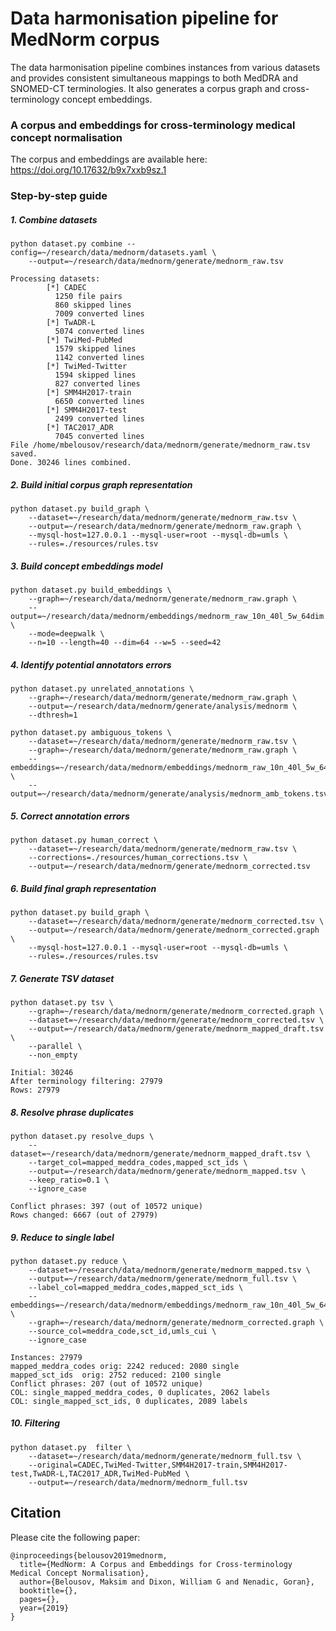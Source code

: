 # Data harmonisation pipeline for MedNorm corpus
The data harmonisation pipeline combines instances from various datasets 
and provides consistent simultaneous mappings to both MedDRA and SNOMED-CT terminologies.
It also generates a corpus graph and cross-terminology concept embeddings.
### A corpus and embeddings for cross-terminology medical concept normalisation
The corpus and embeddings are available here: https://doi.org/10.17632/b9x7xxb9sz.1



### Step-by-step guide
##### 1. Combine datasets
```
python dataset.py combine --config=~/research/data/mednorm/datasets.yaml \
    --output=~/research/data/mednorm/generate/mednorm_raw.tsv
```
```
Processing datasets:
        [*] CADEC
          1250 file pairs
          860 skipped lines
          7009 converted lines
        [*] TwADR-L
          5074 converted lines
        [*] TwiMed-PubMed
          1579 skipped lines
          1142 converted lines
        [*] TwiMed-Twitter
          1594 skipped lines
          827 converted lines
        [*] SMM4H2017-train
          6650 converted lines
        [*] SMM4H2017-test
          2499 converted lines
        [*] TAC2017_ADR
          7045 converted lines
File /home/mbelousov/research/data/mednorm/generate/mednorm_raw.tsv saved.
Done. 30246 lines combined.
```
##### 2. Build initial corpus graph representation
```
python dataset.py build_graph \
    --dataset=~/research/data/mednorm/generate/mednorm_raw.tsv \
    --output=~/research/data/mednorm/generate/mednorm_raw.graph \
    --mysql-host=127.0.0.1 --mysql-user=root --mysql-db=umls \
    --rules=./resources/rules.tsv
```

##### 3. Build concept embeddings model
```
python dataset.py build_embeddings \
    --graph=~/research/data/mednorm/generate/mednorm_raw.graph \
    --output=~/research/data/mednorm/embeddings/mednorm_raw_10n_40l_5w_64dim \
    --mode=deepwalk \
    --n=10 --length=40 --dim=64 --w=5 --seed=42
```

##### 4. Identify potential annotators errors
```
python dataset.py unrelated_annotations \
    --graph=~/research/data/mednorm/generate/mednorm_raw.graph \
    --output=~/research/data/mednorm/generate/analysis/mednorm \
    --dthresh=1
```

```
python dataset.py ambiguous_tokens \
    --dataset=~/research/data/mednorm/generate/mednorm_raw.tsv \
    --graph=~/research/data/mednorm/generate/mednorm_raw.graph \
    --embeddings=~/research/data/mednorm/embeddings/mednorm_raw_10n_40l_5w_64dim.bin \
    --output=~/research/data/mednorm/generate/analysis/mednorm_amb_tokens.tsv
```

##### 5. Correct annotation errors
```
python dataset.py human_correct \
    --dataset=~/research/data/mednorm/generate/mednorm_raw.tsv \
    --corrections=./resources/human_corrections.tsv \
    --output=~/research/data/mednorm/generate/mednorm_corrected.tsv
```

##### 6. Build final graph representation
```
python dataset.py build_graph \
    --dataset=~/research/data/mednorm/generate/mednorm_corrected.tsv \
    --output=~/research/data/mednorm/generate/mednorm_corrected.graph \
    --mysql-host=127.0.0.1 --mysql-user=root --mysql-db=umls \
    --rules=./resources/rules.tsv
```

##### 7. Generate TSV dataset
```
python dataset.py tsv \
    --graph=~/research/data/mednorm/generate/mednorm_corrected.graph \
    --dataset=~/research/data/mednorm/generate/mednorm_corrected.tsv \
    --output=~/research/data/mednorm/generate/mednorm_mapped_draft.tsv \
    --parallel \
    --non_empty
```
```
Initial: 30246
After terminology filtering: 27979
Rows: 27979
```

##### 8. Resolve phrase duplicates
```
python dataset.py resolve_dups \
    --dataset=~/research/data/mednorm/generate/mednorm_mapped_draft.tsv \
    --target_col=mapped_meddra_codes,mapped_sct_ids \
    --output=~/research/data/mednorm/generate/mednorm_mapped.tsv \
    --keep_ratio=0.1 \
    --ignore_case
```
```
Conflict phrases: 397 (out of 10572 unique)
Rows changed: 6667 (out of 27979)
```
##### 9. Reduce to single label

```
python dataset.py reduce \
    --dataset=~/research/data/mednorm/generate/mednorm_mapped.tsv \
    --output=~/research/data/mednorm/generate/mednorm_full.tsv \
    --label_col=mapped_meddra_codes,mapped_sct_ids \
    --embeddings=~/research/data/mednorm/embeddings/mednorm_raw_10n_40l_5w_64dim.bin \
    --graph=~/research/data/mednorm/generate/mednorm_corrected.graph \
    --source_col=meddra_code,sct_id,umls_cui \
    --ignore_case
```
```
Instances: 27979
mapped_meddra_codes	orig: 2242 reduced: 2080 single
mapped_sct_ids	orig: 2752 reduced: 2100 single
Conflict phrases: 207 (out of 10572 unique)
COL: single_mapped_meddra_codes, 0 duplicates, 2062 labels
COL: single_mapped_sct_ids, 0 duplicates, 2089 labels
```


##### 10. Filtering

```
python dataset.py  filter \
    --dataset=~/research/data/mednorm/generate/mednorm_full.tsv \
    --original=CADEC,TwiMed-Twitter,SMM4H2017-train,SMM4H2017-test,TwADR-L,TAC2017_ADR,TwiMed-PubMed \
    --output=~/research/data/mednorm/mednorm_full.tsv
```
## Citation
Please cite the following paper:
```
@inproceedings{belousov2019mednorm,
  title={MedNorm: A Corpus and Embeddings for Cross-terminology Medical Concept Normalisation},
  author={Belousov, Maksim and Dixon, William G and Nenadic, Goran},
  booktitle={},
  pages={},
  year={2019}
}
```